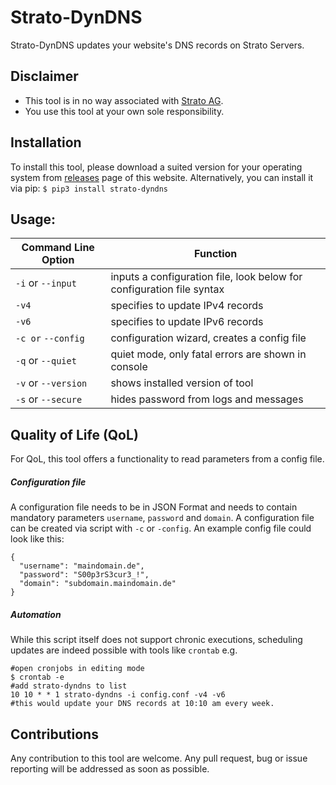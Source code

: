 # Strato-DynDNS

Strato-DynDNS updates your website's DNS records on Strato Servers. 

## Disclaimer

* This tool is in no way associated with [Strato AG](https://strato.de).
* You use this tool at your own sole responsibility.

## Installation

To install this tool, please download a suited version for your operating system from [releases](https://github.com/regmibijay/strato-dyndns/releases) page of this website. Alternatively, you can install it via pip:
```$ pip3 install strato-dyndns```

## Usage:
Command Line Option | Function
------------ | -------------
```-i``` or ```--input```| inputs a configuration file, look below for configuration file syntax
```-v4``` | specifies to update IPv4 records
```-v6``` | specifies to update IPv6 records
```-c or``` ```--config``` | configuration wizard, creates a config file
```-q``` or ```--quiet``` | quiet mode, only fatal errors are shown in console
```-v``` or ```--version``` | shows installed version of tool
```-s``` or ```--secure``` | hides password from logs and messages

 
## Quality of Life (QoL)
For QoL, this tool offers a functionality to read parameters from a config file.

##### Configuration file
A configuration file needs to be in JSON Format and needs to contain mandatory parameters ```username```, ```password``` and ```domain```. A configuration file can be created via script with `-c` or `-config`. An example config file could look like this:
```
{
  "username": "maindomain.de",
  "password": "S00p3rS3cur3_!",
  "domain": "subdomain.maindomain.de"
}
```
##### Automation
While this script itself does not support chronic executions, scheduling updates are indeed possible with tools like ```crontab``` e.g.
```
#open cronjobs in editing mode
$ crontab -e  
#add strato-dyndns to list
10 10 * * 1 strato-dyndns -i config.conf -v4 -v6
#this would update your DNS records at 10:10 am every week.
```

## Contributions
Any contribution to this tool are welcome. Any pull request, bug or issue reporting will be addressed as soon as possible.

